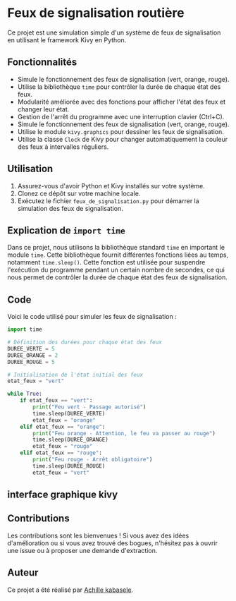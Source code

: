 # Feux de signalisation routière

Ce projet est une simulation simple d'un système de feux de signalisation en utilisant le framework Kivy en Python.

## Fonctionnalités

- Simule le fonctionnement des feux de signalisation (vert, orange, rouge).
- Utilise la bibliothèque `time` pour contrôler la durée de chaque état des feux.
- Modularité améliorée avec des fonctions pour afficher l'état des feux et changer leur état.
- Gestion de l'arrêt du programme avec une interruption clavier (Ctrl+C).
- Simule le fonctionnement des feux de signalisation (vert, orange, rouge).
- Utilise le module `kivy.graphics` pour dessiner les feux de signalisation.
- Utilise la classe `Clock` de Kivy pour changer automatiquement la couleur des feux à intervalles réguliers.

## Utilisation

1. Assurez-vous d'avoir Python et Kivy installés sur votre système.
2. Clonez ce dépôt sur votre machine locale.
3. Exécutez le fichier `feux_de_signalisation.py` pour démarrer la simulation des feux de signalisation.

## Explication de `import time`

Dans ce projet, nous utilisons la bibliothèque standard `time` en important le module `time`. Cette bibliothèque fournit différentes fonctions liées au temps, notamment `time.sleep()`. Cette fonction est utilisée pour suspendre l'exécution du programme pendant un certain nombre de secondes, ce qui nous permet de contrôler la durée de chaque état des feux de signalisation.

## Code

Voici le code utilisé pour simuler les feux de signalisation :

```python
import time

# Définition des durées pour chaque état des feux
DUREE_VERTE = 5
DUREE_ORANGE = 2
DUREE_ROUGE = 5

# Initialisation de l'état initial des feux
etat_feux = "vert"

while True:
    if etat_feux == "vert":
        print("Feu vert - Passage autorisé")
        time.sleep(DUREE_VERTE)
        etat_feux = "orange"
    elif etat_feux == "orange":
        print("Feu orange - Attention, le feu va passer au rouge")
        time.sleep(DUREE_ORANGE)
        etat_feux = "rouge"
    elif etat_feux == "rouge":
        print("Feu rouge - Arrêt obligatoire")
        time.sleep(DUREE_ROUGE)
        etat_feux = "vert"
```

## interface  graphique  kivy



## Contributions

Les contributions sont les bienvenues ! Si vous avez des idées d'amélioration ou si vous avez trouvé des bogues, n'hésitez pas à ouvrir une issue ou à proposer une demande d'extraction.

## Auteur

Ce projet a été réalisé par [Achille kabasele](https://github.com/Kabasele754/).





